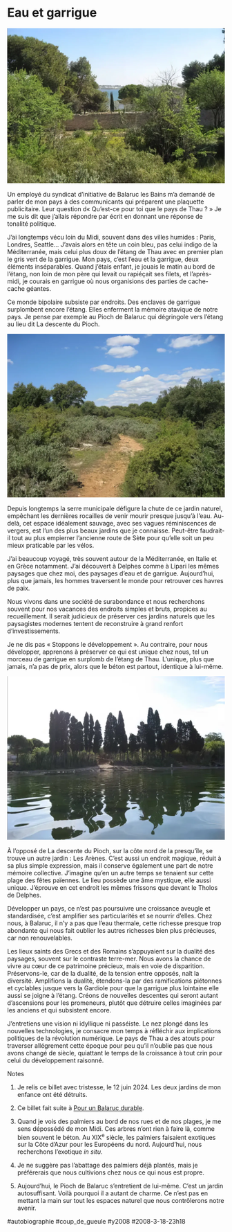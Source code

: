 # Eau et garrigue

![Depuis le Pioch](_i/pioch21-topaz.webp)

Un employé du syndicat d’initiative de Balaruc les Bains m’a demandé de parler de mon pays à des communicants qui préparent une plaquette publicitaire. Leur question d« Qu’est-ce pour toi que le pays de Thau ? » Je me suis dit que j’allais répondre par écrit en donnant une réponse de tonalité politique.

J’ai longtemps vécu loin du Midi, souvent dans des villes humides : Paris, Londres, Seattle… J’avais alors en tête un coin bleu, pas celui indigo de la Méditerranée, mais celui plus doux de l’étang de Thau avec en premier plan le gris vert de la garrigue. Mon pays, c’est l’eau et la garrigue, deux éléments inséparables. Quand j’étais enfant, je jouais le matin au bord de l’étang, non loin de mon père qui levait ou rapiéçait ses filets, et l’après-midi, je courais en garrigue où nous organisions des parties de cache-cache géantes.

Ce monde bipolaire subsiste par endroits. Des enclaves de garrigue surplombent encore l’étang. Elles enferment la mémoire atavique de notre pays. Je pense par exemple au Pioch de Balaruc qui dégringole vers l’étang au lieu dit La descente du Pioch.

![La descente](_i/pioch11-topaz.webp)

Depuis longtemps la serre municipale défigure la chute de ce jardin naturel, empêchant les dernières rocailles de venir mourir presque jusqu’à l’eau. Au-delà, cet espace idéalement sauvage, avec ses vagues réminiscences de vergers, est l’un des plus beaux jardins que je connaisse. Peut-être faudrait-il tout au plus empierrer l’ancienne route de Sète pour qu’elle soit un peu mieux praticable par les vélos.

J’ai beaucoup voyagé, très souvent autour de la Méditerranée, en Italie et en Grèce notamment. J’ai découvert à Delphes comme à Lipari les mêmes paysages que chez moi, des paysages d’eau et de garrigue. Aujourd’hui, plus que jamais, les hommes traversent le monde pour retrouver ces havres de paix.

Nous vivons dans une société de surabondance et nous recherchons souvent pour nos vacances des endroits simples et bruts, propices au recueillement. Il serait judicieux de préserver ces jardins naturels que les paysagistes modernes tentent de reconstruire à grand renfort d’investissements.

Je ne dis pas « Stoppons le développement ». Au contraire, pour nous développer, apprenons à préserver ce qui est unique chez nous, tel un morceau de garrigue en surplomb de l’étang de Thau. L’unique, plus que jamais, n’a pas de prix, alors que le béton est partout, identique à lui-même.

![](_i/arene1-topaz.webp)

À l’opposé de La descente du Pioch, sur la côte nord de la presqu’île, se trouve un autre jardin : Les Arènes. C’est aussi un endroit magique, réduit à sa plus simple expression, mais il conserve également une part de notre mémoire collective. J’imagine qu’en un autre temps se tenaient sur cette plage des fêtes païennes. Le lieu possède une âme mystique, elle aussi unique. J’éprouve en cet endroit les mêmes frissons que devant le Tholos de Delphes.

Développer un pays, ce n’est pas poursuivre une croissance aveugle et standardisée, c’est amplifier ses particularités et se nourrir d’elles. Chez nous, à Balaruc, il n’y a pas que l’eau thermale, cette richesse presque trop abondante qui nous fait oublier les autres richesses bien plus précieuses, car non renouvelables.

Les lieux saints des Grecs et des Romains s’appuyaient sur la dualité des paysages, souvent sur le contraste terre-mer. Nous avons la chance de vivre au cœur de ce patrimoine précieux, mais en voie de disparition. Préservons-le, car de la dualité, de la tension entre opposés, naît la diversité. Amplifions la dualité, étendons-la par des ramifications piétonnes et cyclables jusque vers la Gardiole pour que la garrigue plus lointaine elle aussi se joigne à l’étang. Créons de nouvelles descentes qui seront autant d’ascensions pour les promeneurs, plutôt que détruire celles imaginées par les anciens et qui subsistent encore. 

J’entretiens une vision ni idyllique ni passéiste. Le nez plongé dans les nouvelles technologies, je consacre mon temps à réfléchir aux implications politiques de la révolution numérique. Le pays de Thau a des atouts pour traverser allégrement cette époque pour peu qu’il n’oublie pas que nous avons changé de siècle, quiattant le temps de la croissance à tout crin pour celui du développement raisonné.

Notes

1. Je relis ce billet avec tristesse, le 12 juin 2024. Les deux jardins de mon enfance ont été détruits.

2. Ce billet fait suite à [Pour un Balaruc durable](../../2007/10/de-la-theorie-a-la-pratique.md).
3. Quand je vois des palmiers au bord de nos rues et de nos plages, je me sens dépossédé de mon Midi. Ces arbres n’ont rien à faire là, comme bien souvent le béton. Au XIX<sup>e</sup> siècle, les palmiers faisaient exotiques sur la Côte d’Azur pour les Européens du nord. Aujourd’hui, nous recherchons l’exotique *in situ*.
4. Je ne suggère pas l’abattage des palmiers déjà plantés, mais je préférerais que nous cultivions chez nous ce qui nous est propre.
5. Aujourd’hui, le Pioch de Balaruc s’entretient de lui-même. C’est un jardin autosuffisant. Voilà pourquoi il a autant de charme. Ce n’est pas en mettant la main sur tout les espaces naturel que nous contrôlerons notre avenir.

#autobiographie #coup_de_gueule #y2008 #2008-3-18-23h18
